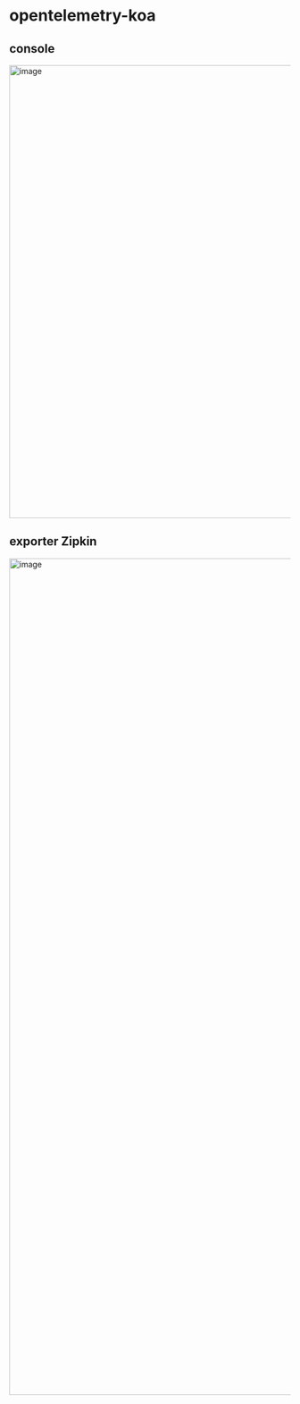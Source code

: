 # opentelemetry-koa

## console
<img width="811" alt="image" src="https://github.com/jeangho293/opentelemetry-koa/assets/84619866/3c45bf9a-cd75-4925-bcac-441152866302">

## exporter Zipkin
<img width="1498" alt="image" src="https://github.com/jeangho293/opentelemetry-koa/assets/84619866/f883d4c5-18dc-4b6d-91c0-e3c6f6cf44b1">
